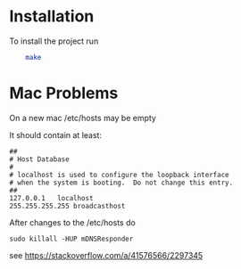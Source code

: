 Installation
============

To install the project run

```bash
    make
```

Mac Problems
============

On a new mac /etc/hosts may be empty

It should contain at least:
```
##
# Host Database
#
# localhost is used to configure the loopback interface
# when the system is booting.  Do not change this entry.
##
127.0.0.1   localhost
255.255.255.255 broadcasthost
```

After changes to the /etc/hosts do

```
sudo killall -HUP mDNSResponder
```

see https://stackoverflow.com/a/41576566/2297345
